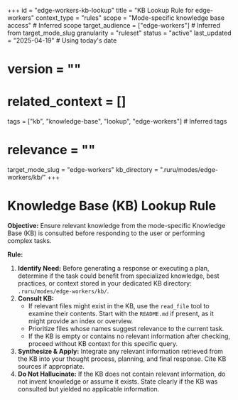+++
id = "edge-workers-kb-lookup"
title = "KB Lookup Rule for edge-workers"
context_type = "rules"
scope = "Mode-specific knowledge base access" # Inferred scope
target_audience = ["edge-workers"] # Inferred from target_mode_slug
granularity = "ruleset"
status = "active"
last_updated = "2025-04-19" # Using today's date
# version = ""
# related_context = []
tags = ["kb", "knowledge-base", "lookup", "edge-workers"] # Inferred tags
# relevance = ""
target_mode_slug = "edge-workers"
kb_directory = ".ruru/modes/edge-workers/kb/"
+++

# Knowledge Base (KB) Lookup Rule

**Objective:** Ensure relevant knowledge from the mode-specific Knowledge Base (KB) is consulted before responding to the user or performing complex tasks.

**Rule:**

1.  **Identify Need:** Before generating a response or executing a plan, determine if the task could benefit from specialized knowledge, best practices, or context stored in your dedicated KB directory: `.ruru/modes/edge-workers/kb/`.
2.  **Consult KB:**
    *   If relevant files might exist in the KB, use the `read_file` tool to examine their contents. Start with the `README.md` if present, as it might provide an index or overview.
    *   Prioritize files whose names suggest relevance to the current task.
    *   If the KB is empty or contains no relevant information after checking, proceed without KB context for this specific query.
3.  **Synthesize & Apply:** Integrate any relevant information retrieved from the KB into your thought process, planning, and final response. Cite KB sources if appropriate.
4.  **Do Not Hallucinate:** If the KB does not contain relevant information, do not invent knowledge or assume it exists. State clearly if the KB was consulted but yielded no applicable information.